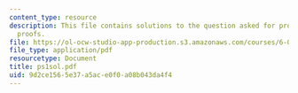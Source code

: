 ```yaml
---
content_type: resource
description: This file contains solutions to the question asked for propositions and
  proofs.
file: https://ol-ocw-studio-app-production.s3.amazonaws.com/courses/6-042j-mathematics-for-computer-science-fall-2005/9d2ce1565e37a5ace0f0a08b043da4f4_ps1sol.pdf
file_type: application/pdf
resourcetype: Document
title: ps1sol.pdf
uid: 9d2ce156-5e37-a5ac-e0f0-a08b043da4f4
---
```

